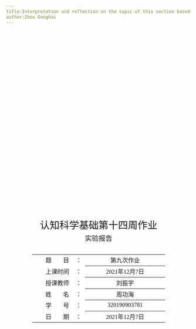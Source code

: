 ```yaml
---
title:Interpretation and reflection on the topic of this section based on attention-related theories in cognitive science
author:Zhou Gonghai
---
```


<div class="cover" style="page-break-after:always;font-family:方正公文仿宋;width:100%;height:100%;border:none;margin: 0 auto;text-align:center;">
    <div style="width:60%;margin: 0 auto;height:0;padding-bottom:20%;">
        </br>
        <img src="https://gitee.com/HelloSeason/tuchuang/raw/aa80a8fd967723ef047da39fb7cafa23d6c2e853/header/%E6%A0%87%E5%A4%B4.png" alt="校名" style="width:100%;"/>
    </div>
    </br></br></br></br></br>
    <div style="width:60%;margin: 0 auto;height:0;padding-bottom:40%;">
        <img src="https://gitee.com/HelloSeason/tuchuang/raw/master/header/lzu.svg" alt="校徽" style="width:100%;"/>
	</div>
    </br></br></br></br></br></br></br></br>
    <span style="font-family:华文楷体Bold;text-align:center;font-size:20pt;margin: 10pt auto;line-height:30pt;">认知科学基础第十四周作业</span>
    <p style="text-align:center;font-size:14pt;margin: 0 auto">实验报告 </p>
    </br>
    </br>
    <table style="border:none;text-align:center;width:72%;font-family:仿宋;font-size:14px; margin: 0 auto;">
    <tbody style="font-family:方正公文仿宋;font-size:12pt;">
    	<tr style="font-weight:normal;"> 
    		<td style="width:20%;text-align:right;">题　　目</td>
    		<td style="width:2%">：</td> 
    		<td style="width:40%;font-weight:normal;border-bottom: 1px solid;text-align:center;font-family:华文中宋">第九次作业</td>     </tr>
    	<tr style="font-weight:normal;"> 
    		<td style="width:20%;text-align:right;">上课时间</td>
    		<td style="width:2%">：</td> 
    		<td style="width:40%;font-weight:normal;border-bottom: 1px solid;text-align:center;font-family:华文中宋"> 2021年12月7日</td>     </tr>
    	<tr style="font-weight:normal;"> 
    		<td style="width:20%;text-align:right;">授课教师</td>
    		<td style="width:2%">：</td> 
    		<td style="width:40%;font-weight:normal;border-bottom: 1px solid;text-align:center;font-family:华文中宋">刘振宇</td>     </tr>
    	<tr style="font-weight:normal;"> 
    		<td style="width:20%;text-align:right;">姓　　名</td>
    		<td style="width:2%">：</td> 
    		<td style="width:40%;font-weight:normal;border-bottom: 1px solid;text-align:center;font-family:华文中宋"> 周功海</td>     </tr>
    	<tr style="font-weight:normal;"> 
    		<td style="width:20%;text-align:right;">学　　号</td>
    		<td style="width:2%">：</td> 
    		<td style="width:40%;font-weight:normal;border-bottom: 1px solid;text-align:center;font-family:华文中宋">320190903781 </td>     </tr>
    	<tr style="font-weight:normal;"> 
    		<td style="width:20%;text-align:right;">日　　期</td>
    		<td style="width:2%">：</td> 
    		<td style="width:40%;font-weight:normal;border-bottom: 1px solid;text-align:center;font-family:华文中宋">2021年12月7日</td>     </tr>
    </tbody>              
    </table>
</div>

<!-- 注释语句：导出PDF时会在这里分页 -->

# 基于认知科学中注意相关理论对本节题目的解读与反思

<center><div style='height:2mm;'></div><div style="font-family:华文楷体;font-size:14pt;">周功海，320190903781</div></center>
<center><span style="font-family:华文楷体;font-size:9pt;line-height:9mm">兰州大学信息科学与工程学院</span>
</center>
<div>
<div style="width:52px;float:left; font-family:方正公文黑体;">摘　要：</div> 
<div style="overflow:hidden; font-family:华文楷体;">注意指的是将知觉集中于一个刺激、思想或行为上，同时忽略其他不相关的刺激、思想或行为的能力，它能够让人加工与当前情境相关的信息，而忽视与当前情境无关或令人分心的刺激。注意资源是有限的，会存在某个瓶颈，该瓶颈会“决定”信息到底能否进入更广泛的加工或进入觉知，这便产生了注意的两种模型：早期选择模型和晚期选择模型。本文基于认知科学中注意与意识相关模型理论，对学习生活中需要集中注意或是分散注意的两大方面做了解读和反思。</div>
</div>
<div>
<div style="width:52px;float:left; font-family:方正公文黑体;">关键词：</div> 
<div style="overflow:hidden; font-family:华文楷体;">注意，专注，分散注意，信息熵</div>
</div>
# Interpretation and reflection on the topic of this section based on attention-related theories in cognitive science

<center><div style='height:2mm;'></div><div style="font-size:14pt;">Zhou Gonghai</div></center>
<center><span style="font-size:9pt;line-height:9mm"><i>School of Information Science and Engineering, Lanzhou University</i></span>
</center>
<div>
<div style="width:82px;float:left;line-height:16pt"><b>Abstract: </b></div> 
<div style="overflow:hidden;line-height:16pt">Attention refers to the ability to focus perception on a stimulus, thought, or behavior while ignoring other irrelevant stimuli, thoughts, or behaviors. It enables people to process information related to the current situation, while ignoring or ignoring information that is not related to the current situation. Distracting irritation. Attention resources are limited, and there will be a certain bottleneck that will "decide" whether information can enter a wider range of processing or awareness. This gives rise to two models of attention: the early selection model and the late selection model. Based on the theory of attention and consciousness related models in cognitive science, this article interprets and reflects on the two major aspects of learning and life that require concentrated attention or distracted attention.</div>
</div>
<div>
<div style="width:82px;float:left;line-height:16pt"><b>Key Words: </b></div> 
<div style="overflow:hidden;line-height:16pt">Attention, concentration, distraction, information entropy</div>
</div>


<center><font face="Times New Roman" color=black size=5>CONTENTS</font></center>


[toc]

<!-- 注释语句：导出PDF时会在这里分页 -->

## 题目

​		**注意的相关研究成果带给你什么新的认识，哪些可能改进你的学习、工作、生活中某些方面？请举2个自己体会深刻的例子，并使用已学知识进行分析，并给出有效建议。**

## **前言**

​		在看到这个问题后我陷入沉思，在了解了一些注意的一些机制之后，我们可能会更多地去思考如何利用这些知识帮助我们更好的集中自己的注意力，帮助自己在学业上或者工作上取得更大的进步。但我突然想到分散注意力其实也是一种释放压力，缓解生理或者心理上疼痛的一种有效手段。本文将从集中注意力和分散注意力两方面来分别阐释本本问题。

在开始分析之前我们先总结下关于注意相关理论的可能会用到的知识点：

### 知识点回顾

#### 过滤器理论

​		英国心理学家布罗德本特( Broadbent)根据双耳分听的一系列实验结果，提出了解释注意的选择作用的过滩器理论。该理论主要观点有如下三点:

​		第一,神经系统加工信息的容量是有限的,不可能对所有的感觉刺激进行加工。
​		第二,当信息通过各种感觉通道进人神经系统时,要先经过一个过滤机制。
​		第三,过滤器对信息进行选择,只选择较少的信息进入高级分析,其他信息被完全阻断在外。过滤器的工作方式是**“全或无”**的。

#### 衰减理论

​		该理论由特瑞斯曼提出。其前两项内容跟过滤器理论一致(也就是这两个理论的共同点),区别在于第三条,当信息通过过滤装置时,**不被注意的非追随信息只是在强度上减弱了,而不是完全消失**。不同刺激的激活阈限是不同的,当刺激对被试有意义的时候，激活阈限低,当出现在非追随耳时,容易被人们察觉。比如出现你的名字或你喜欢的明星的名字。

#### 后期选择理论

​		由多伊奇提出,诺尔曼完善。他认为输入的信息在进入过滤装置前已经受到了充分的分析,然后才进入过滤装置,过滤器不在于选择知觉刺激,而在于对刺激的反应,**选择是发生在后期加工阶段**。选择标准是对人的重要性。也就是说,重要的反应,不重要的不反应。

#### 多阶段选择理论

​		约翰斯顿等人认为,**选择过程在不同的加工阶段都有可能发生**。选择之前的加工阶段越多,需要的认知资源也就越多且依赖于当前的任务要求。

#### 注意分配的认知理论

观点聚焦在注意是如何协调不同的认知任务与认知活动。

认知资源理论:卡尼曼提出,主要观点有以下三点:

​		第一,注意可以看作一组对刺激进行归类和识别的认知资源或认知能力。

​		第二,这些认知资源是有限的。

​		第三,对刺激的识别随刺激的复杂度占用相应的资源。刺激越复杂占用资源越多,当资源完全被占时,新刺激不能得到加工。

双加工理论:由谢夫林提出,主要观点有以下三点:

​		第一,人类的认知加工有两类:自动化加工和受意识控制的加工。

​		第二,自动化加工不受认知资源的限制,不需要注意的参与。

​		第三,受意识控制的加工受资源的限制,需要注意的参与,并且经过一定练习后,可转变为自动加工。

#### 注意与觉知模型

三成分模型：

​		一，阈下加工，由觉知阈限以下（无意识的）的刺激产生的活动，比如我们没有办法意识到视网膜中如何分析明度、空间频率与对比度这些信息，这部分信息无法到达觉知；

​		二，前意识加工，在这一状态下，大脑刺激驱动的活动足以产生明显的感觉加工，不过如果没有注意也无法觉知（即对行为产生了影响，但被试没法报告出刺激）；

​		三，有意识加工，即觉知，是当刺激足够显著且信号被自上而下的注意扩大时，越过觉知阈限，被意识到（由此可见，只有刺激因素和注意因素在恰当的时机共同作用时才会产生觉知）。

## 问题提出与解决方案

### 集中注意力

​		我们需要集中注意力的地方太多了，包括上课时需要集中注意力认真听讲，考试时候需要集中注意答题。我们好多同学都有自己上课不能集中精神的经历，总是走神但又没有丝毫办法。每次在上课前，捶捶胸口反复告诫自己这节课很重要，并下定决心认真听课。而到中间，又是一次次从“梦中”惊醒，因为分心，而早已忘记老师讲到了哪里。深受此害的同学，只能下课借同学笔记翻看，拿着教科书花时间自学一遍又一遍，并沮丧地认为自己真的没救了。

#### 问题分析

在一次次的循环往复中，同学们往往认为只要下定决心认真听课就能真的做到。可实际上，走神并非我们的意识可以简单控制的。它是一种自发的行为，就好像跷跷板一定会倒向重的那边一样，并不是你可以用意念决定的。

那么如此说来，走神的原因是什么呢？列举起来有非常之多，包括学习环境（在干净整洁、大家都认真听课的环境里更容易专心）、生理疾病（注意力缺失症）、及事情重要性（潜在地认为这节课根本不重要）、休息不佳（昨天晚上熬夜以至于没有精神）等等。

但实际上，在我看来，走神的本质原因只有一个，那就是“**信息输入难度**与你目前的**信息消化能力**不匹配”。什么意思呢？打个比方，就是你吃的东西的饱腹程度和你的食量不匹配，要么你不怎么能吃，却想吃好几个汉堡，当然撑得吃不下；要么你太能吃，却只吃两碗小米粥，自然怎么吃都不饱。“吃撑”，或者“吃不饱”，都会导致走神。

按照以上提到的“过滤器理论”，神经系统加工信息的容量是有限的,不可能对所有的感觉刺激进行加工。以及卡尼曼提出的认知资源理论，我们有限的认知资源难以消化**信息熵**过大的理论时，就会出现注意分散。

信息熵：在信息论中，熵是接收的每条消息中包含的信息的平均量，又被称为信息熵、信源熵、平均自信息量。这里，“消息”代表来自分布或数据流中的事件、样本或特征。熵的单位通常为比特，但也用Sh、nat、Hart计量，取决于定义用到对数的底。依据Boltzmann's H-theorem，香农把随机变量*X*的熵值 Η（希腊字母Eta）定义如下，其值域为${x_1,x_2 ..., x_n}$：
$$
H_r(x)=-\sum^{q}_{i=1}P(a_i)log_rP(a_i)
$$
​		一般选用以2位底时，信息熵写成H(X)的形式，其中变量X是指某随机变量的整体。

​		r进制信息熵$H_r(x)$与二进制信息熵H(x)间的关系为
$$
H_r(x)=\frac{H(x)}{logr}
$$
通过以上对信息熵内容的补充，可以得知课程内容如果越复杂，带有的信息熵越多，其传输或者接收所占用的资源必然更多，时间长了很容易就会注意力涣散。但如果课程内容过于简单，信息熵过低，例如老师上课时一直在强调你已经学会的知识点，你不由自主地会将自己的注意力分配给待解决的问题或你认为你仍然需要思考的问题。**只有课程的难度适中，信息熵恰当时，你才跟容易集中，听的入神。**

除此以外，我们还需要关注的一个点是我们的信息消化能力。同样的信息难度，对于不同的人，其接收程度是不一样的。当我们觉得目前的课程难度超过了我们目前的消化能力时，我们会极快地消耗脑力，可能课程还没到半就已经筋疲力尽，听不下去了。而课程难度远不及我们目前的消化能力时，我们潜意识里会觉得听课是浪费时间，而尝试去做其他更有意义的事情。

#### 解决方案

##### 控制信息输入难度

如果我们发现课堂知识的难度过低，为了我们不完全分心走神，我们需要加入额外的任务，将多余的注意力利用起来，提升听课的难度。我建议可以做一些低注意力任务，即背单词、背古诗哥文言文、背公式、写简单的选择填空题等等这类不需要过长时间专注的任务。在做这类任务时，我们在听到某个关键点时，可以随时停止手上的事情，进入听课状态。

举例来说，当我们发现信号与系统老师在讲我们已经非常熟练的题目时，我们就可以拿出课后习题集，做一些相对比较简单的选择填空题。

##### 保证信息消化能力

为了保证对于信息的吸收，我们会通过**恰当的课间休息**与**记概括性笔记**的方式来帮助保证消化能力。

现在很多学生会盲目利用课间时间学习，在听完一节又一节脑力消耗极大的课程后不知消息，希望能在课上多背几个单词，赶超那些在课下玩耍的小伙伴。可是人脑总是需要休息的，不是在课下，那就是在课上。若不在课下放松，那你一定容易在课上走神。

课下的休息与玩耍不仅可以帮助我们回复脑力，它同时还可以帮助我们进入大脑的分散模式。

除此以外，保证充足的睡眠，得到合理的休息也是恢复我们信息消化能力的一种有效手段。

### 分散注意力

　	疼痛是人类所经受的最常见症状之一, 也是患者最常见的主诉。目前用于控制疼痛的常用药物, 如阿片类药, 由
于特异性不高, 常引起很多不良反应, 如药物依赖、呼吸抑制、致幻作用等。因此, 不少学者认为, 对于一些疼痛患者来说, 要取得良好的疗效, 必须采取多种治疗措施。任何原因导致的疼痛均可考虑非药物治疗措施, 特别是在单独应用简单药物治疗无效时。非药物的认知-行为方法治疗疼痛就是在这种背景下产生的。人们很早就开始应用分散注意力的策略来减轻疼痛, 近年来, 许多学者使用现代科学的验证手段对它的作用机制和效果进行了研究, 国外的研究相对较多。本文就分散注意力这一疼痛治疗方法提出解释。

#### 实现原理

​		根据以上卡尼曼提出的认知资源理论：对刺激的识别随刺激的复杂度占用相应的资源。刺激越复杂占用资源越多,当资源完全被占时,新刺激不能得到加工。当我们强制将自己所有的认知资源使用在分散注意力上时，我们身体上的疼痛刺激就得不到加工，进而使大脑“忘记疼痛”。

​		研究表明, 人们在某一时刻只能把注意力集中在一件事情上, 如果把注意力从疼痛或伴有的恶劣情绪转移到某种感兴趣的任务, 或从事能集中注意力的工作时, 就能阻断条件刺激和反应之间的联系, 而使人感受不到疼痛。它不是被动地把注意力从疼痛上移开, 即疼痛仍存在, 人们只是暂时将注意力集中到别的地方, 是一个主动的过程, 能减少对有害刺激的神经元反应。

#### 个人经历及国内外研究证明

​		本人曾于2020年5月26日不慎摔伤导致膝盖处韧带断裂，之后再兰大二院进行了膝关节手术，如今恢复良好，已经正常。在进行康复治疗过程中需要忍受巨大的疼痛来进行膝关节的锻炼，避免肌肉萎缩。中间为转移疼痛，进行了如下操作:一是把注意力转移到外界环境, 如听音乐、看电视、与家人或朋友谈话、听别人读书、欣赏美丽的图画等, 或通过娱乐消遣帮助放松。另一种是把注意力转移到体内, 如在心里数数、给自己唱歌、做心算、祈祷或自言自语地说:“ 我能对付” 。还有就是意象。意象就是让患者回忆或生动地描绘以前某些美好的经历、一个故事、一种感觉, 或想象一些情景。

​		除本人有相关经历外，国内外学者也都对相关方面进行了研究：

​		James 等[1]对注意和特质焦虑对急性疼痛的影响做了一项研究。他们先用状态-特质焦虑问卷( STAI) 的特质问卷评估500 名大学生志愿者的特质焦虑, 然后选出特质焦虑得分最高和最低的各36 名。将得分最高和最低的36 名受试对象各随机分为3 组, 一组为疼痛注意组, 一组为对照组, 另一组为分散注意力组。用让受试者把手浸入非常冷的水中, 从而产生冷压疼痛的方式提供刺激, 测量各组的疼痛耐受性。结果显示, 分散注意力组的疼痛耐受性比疼痛注意组高, 低特质焦虑者的疼痛耐受性比高特质焦虑者高。

​		Hodos等[2] 把志愿者分成3 组, 所有的受试者均把手浸入非常冷的水中使之产生冷压疼痛, 在手浸在冷水中的同时, 一组不做其他任何事情作为对照, 一组做简单的心算, 而另一组做难的心算题。结果两组做心算题的受试者的疼痛评分均低于对照组, 而3 组间的疼痛耐受时间, 即把手浸在冷水中的时间无差异。

​		Unrod 等[3] 使用观看和评价幻灯片的方式, 对80 名志愿者实施冷压疼痛刺激的实验, 结果显示分散注意力可以增加男性受试者的疼痛阈值和耐受性, 但对女性无效。

​		人们不仅对分散注意力的控痛作用进行了实验研究, 并且还进行了临床研究。Diette 等[4] 将行纤支镜检查的80 例成年患者随机分为2 组, 一组行常规处理, 另一组常规处理时在患者的床边挂自然风景画让其观看, 并同时播放自然界的声音让患者听, 比较两组的疼痛和焦虑水平。结果视听分散组的疼痛控制较对照组好, 而两组的焦虑水平无差异。Touyz 等[5] 对100 例将行口腔局麻的患者进行的多中心研究表明, 在行口腔局麻时使用注意力分散可以减少疼痛和紧张。Lee 等[6] 发现对结肠镜检查患者使用听觉分散和视听联合分散, 可以减少患者使用自控镇静药的用量和患者的疼痛主观评分, 增加患者的满意度和愿意再检查率。Simmons等[7] 发现白内障患者术前局麻注射时用分散注意力的方法可以减少注射引起的不适、疼痛和焦虑。Tse 等[8] 发现, 术后24h 内用间歇性的听音乐来分散注意力, 可以降低患者的疼痛评分、收缩压和心率, 减少口服止痛药的量。

​		这些实验都有力的证明了转移注意力对于我们缓解疼痛上具有十分重要的作用。

#### 分散注意力的有效方法

##### 注意力转移到外界环境

把注意力转移到外界环境, 如听音乐、看电视、与家人或朋友谈话、听别人读书、欣赏美丽的图画等, 或通过娱乐消遣帮助放松。

##### 把注意力转移到体内

把注意力转移到体内, 如在心里数数、给自己唱歌、做心算、祈祷或自言自语地说:“ 我能对付” 。还有就是意象。意象就是让患者回忆或生动地描绘以前某些美好的经历、一个故事、一种感觉, 或想象一些情景。

# Reference

[1] James J E, Hardardottir D. Influence of attention focus and trait anxiety on tolerance of acute pain[J]. British journal of health psychology, 2002, 7(2): 149-162.

[2] Hodes R L, Rowland E W, Lightfoot N, et al. The effects of distraction on responses to cold pressor pain[J]. Pain, 1990, 41(1): 109-114.

[3] Unrod M, Kassel J D, Robinson M. Effects of smoking, distraction, and gender on pain perception[J]. Behavioral Medicine, 2004, 30(3): 133-140.

[4] Diette G B, Lechtzin N, Haponik E, et al. Distraction therapy with nature sights and sounds reduces pain during flexible bronchoscopy: A complementary approach to routine analgesia[J]. Chest, 2003, 123(3): 941-948.

[5] Touyz L Z, Lamontagne P, Smith B E. Pain and anxiety reduction using a manual stimulation distraction device when administering local analgesia oro-dental injections: a multi-center clinical investigation[J]. The Journal of clinical dentistry, 2004, 15(3): 88-92.

[6] Lee D W H, Chan A C W, Wong S K H, et al. Can visual distraction decrease the dose of patient-controlled sedation required during colonoscopy? A prospective randomized controlled trial[J]. Endoscopy, 2004, 36(03): 197-201.

[7]Simmons D, Chabal C, Griffith J, et al. A clinical trial of distraction techniques for pain and anxiety control during cataract surgery[J]. Insight (American Society of Ophthalmic Registered Nurses), 2004, 29(4): 13-16.

[8] Tse M M Y, Chan M F, Benzie I F F. The effect of music therapy on postoperative pain, heart rate, systolic blood pressure and analgesic use following nasal surgery[J]. Journal of pain & palliative care pharmacotherapy, 2005, 19(3): 21-29.



